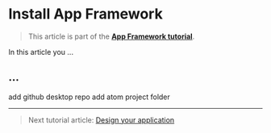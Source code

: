 # Install App Framework

> This article is part of the [**App Framework tutorial**](readme.md).

In this article you ...

## ...

add github desktop repo
add atom project folder

---

> Next tutorial article: [Design your application](design.md)
